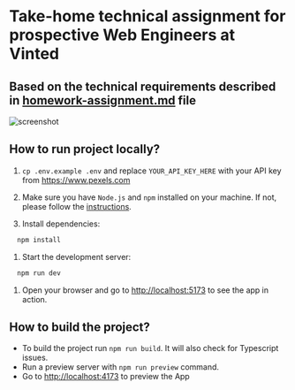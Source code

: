 # Take-home technical assignment for prospective Web Engineers at Vinted

## Based on the technical requirements described in [homework-assignment.md](homework-assignment.md) file

![screenshot](./public/screenshot.png)

## How to run project locally?

1. `cp .env.example .env` and replace `YOUR_API_KEY_HERE` with your API key from <https://www.pexels.com>

1. Make sure you have `Node.js` and `npm` installed on your machine. If not, please follow the [instructions](https://nodejs.org/en/download/).

1. Install dependencies:

```bash
  npm install
```

1. Start the development server:

```bash
  npm run dev
```

1. Open your browser and go to <http://localhost:5173> to see the app in action.

## How to build the project?

- To build the project run `npm run build`. It will also check for Typescript issues.
- Run a preview server with `npm run preview` command.
- Go to <http://localhost:4173> to preview the App
